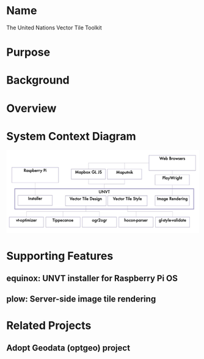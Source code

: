 # Name
The United Nations Vector Tile Toolkit

# Purpose

# Background

# Overview

# System Context Diagram
![](system-context-diagram.jpg)

# Supporting Features
## equinox: UNVT installer for Raspberry Pi OS

## plow: Server-side image tile rendering

# Related Projects
## Adopt Geodata (optgeo) project
